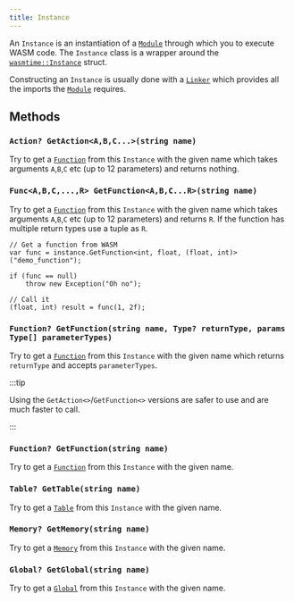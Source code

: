 ```yaml
---
title: Instance
---
```


An `Instance` is an instantiation of a [`Module`](./module.md) through which you to execute WASM code. The `Instance` class is a wrapper around the [`wasmtime::Instance`](https://docs.rs/wasmtime/latest/wasmtime/struct.Instance.html) struct.

Constructing an `Instance` is usually done with a [`Linker`](./linker.md) which provides all the imports the [`Module`](./module.md) requires.

## Methods

### `Action? GetAction<A,B,C...>(string name)`

Try to get a [`Function`](./function.md) from this `Instance` with the given name which takes arguments `A`,`B`,`C` etc (up to 12 parameters) and returns nothing.

### `Func<A,B,C,...,R> GetFunction<A,B,C...R>(string name)`

Try to get a [`Function`](./function.md) from this `Instance` with the given name which takes arguments `A`,`B`,`C` etc (up to 12 parameters) and returns `R`. If the function has multiple return types use a tuple as `R`.

```clike
// Get a function from WASM
var func = instance.GetFunction<int, float, (float, int)>("demo_function");

if (func == null)
    throw new Exception("Oh no");

// Call it
(float, int) result = func(1, 2f);
```

### `Function? GetFunction(string name, Type? returnType, params Type[] parameterTypes)`

Try to get a [`Function`](./function.md) from this `Instance` with the given name which returns `returnType` and accepts `parameterTypes`.

:::tip

Using the `GetAction<>`/`GetFunction<>` versions are safer to use and are much faster to call.

:::

### `Function? GetFunction(string name)`

Try to get a [`Function`](./function.md) from this `Instance` with the given name.

### `Table? GetTable(string name)`

Try to get a [`Table`](./table.md) from this `Instance` with the given name.

### `Memory? GetMemory(string name)`

Try to get a [`Memory`](./memory.md) from this `Instance` with the given name.

### `Global? GetGlobal(string name)`

Try to get a [`Global`](./global.md) from this `Instance` with the given name.